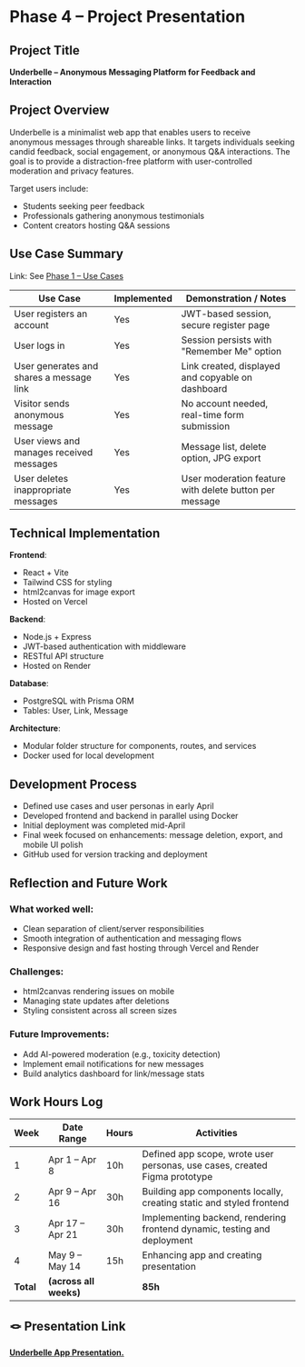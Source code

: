 # Phase 4 – Project Presentation

##  Project Title

**Underbelle – Anonymous Messaging Platform for Feedback and Interaction**

##  Project Overview

Underbelle is a minimalist web app that enables users to receive anonymous messages through shareable links. It targets individuals seeking candid feedback, social engagement, or anonymous Q&A interactions. The goal is to provide a distraction-free platform with user-controlled moderation and privacy features.

Target users include:
- Students seeking peer feedback
- Professionals gathering anonymous testimonials
- Content creators hosting Q&A sessions

## Use Case Summary

Link: See [Phase 1 – Use Cases](https://github.com/Chinche-Carl-Afungchwi/Final-Project/blob/main/docs/1_Definition_and_Planning.md)


| Use Case                                  | Implemented | Demonstration / Notes |
|------------------------------------------|-------------|------------------------|
| User registers an account                | Yes         | JWT-based session, secure register page |
| User logs in                             | Yes         | Session persists with "Remember Me" option |
| User generates and shares a message link | Yes         | Link created, displayed and copyable on dashboard |
| Visitor sends anonymous message          | Yes         | No account needed, real-time form submission |
| User views and manages received messages | Yes         | Message list, delete option, JPG export |
| User deletes inappropriate messages      | Yes         | User moderation feature with delete button per message |

## Technical Implementation

**Frontend**:
- React + Vite
- Tailwind CSS for styling
- html2canvas for image export
- Hosted on Vercel

**Backend**:
- Node.js + Express
- JWT-based authentication with middleware
- RESTful API structure
- Hosted on Render

**Database**:
- PostgreSQL with Prisma ORM
- Tables: User, Link, Message

**Architecture**:
- Modular folder structure for components, routes, and services
- Docker used for local development

## Development Process

- Defined use cases and user personas in early April
- Developed frontend and backend in parallel using Docker
- Initial deployment was completed mid-April
- Final week focused on enhancements: message deletion, export, and mobile UI polish
- GitHub used for version tracking and deployment

## Reflection and Future Work

### What worked well:
- Clean separation of client/server responsibilities
- Smooth integration of authentication and messaging flows
- Responsive design and fast hosting through Vercel and Render

### Challenges:
- html2canvas rendering issues on mobile
- Managing state updates after deletions
- Styling consistent across all screen sizes

### Future Improvements:
- Add AI-powered moderation (e.g., toxicity detection)
- Implement email notifications for new messages
- Build analytics dashboard for link/message stats

## Work Hours Log

| Week | Date Range       | Hours | Activities                                                                 |
|------|------------------|-------|----------------------------------------------------------------------------|
| 1    | Apr 1 – Apr 8    | 10h   | Defined app scope, wrote user personas, use cases, created Figma prototype |
| 2    | Apr 9 – Apr 16   | 30h   | Building app components locally, creating static and styled frontend       |
| 3    | Apr 17 – Apr 21  | 30h   | Implementing backend, rendering frontend dynamic, testing and deployment   |
| 4    | May 9 – May 14   | 15h   | Enhancing app and creating presentation                                    |
| **Total** | **(across all weeks)** |       | **85h**                                                         |


## 🪢 Presentation Link

[**Underbelle App Presentation.**]((https://youtu.be/swHtQUTPzr8))
